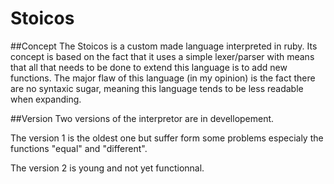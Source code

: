 # Stoicos
##Concept
The Stoicos is a custom made language interpreted in ruby.
Its concept is based on the fact that it uses a simple lexer/parser with means that all that needs to be done to extend this language is to add new functions.
The major flaw of this language (in my opinion) is the fact there are no syntaxic sugar, meaning this language tends to be less readable when expanding.

##Version
Two versions of the interpretor are in devellopement. 

The version 1 is the oldest one but suffer form some problems especialy the functions "equal" and "different".

The version 2 is young and not yet functionnal.